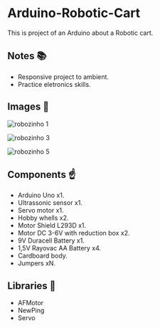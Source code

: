 # Arduino-Robotic-Cart

This is project of an Arduino about a Robotic cart.

## Notes :books:
- Responsive project to ambient.
- Practice eletronics skills.

## Images :robot:
![robozinho 1](https://user-images.githubusercontent.com/52220244/97282113-09a72800-181d-11eb-88bb-599e40bb7581.jpg)

![robozinho 3](https://user-images.githubusercontent.com/52220244/97282118-0b70eb80-181d-11eb-8bc3-195452d3e3ca.jpg)

![robozinho 5](https://user-images.githubusercontent.com/52220244/97282123-0d3aaf00-181d-11eb-8d3b-dd156c83e0bd.jpg)

## Components :point_up:
- Arduino Uno x1.
- Ultrassonic sensor x1.
- Servo motor x1.
- Hobby whells x2.
- Motor Shield L293D x1.
- Motor DC 3-6V with reduction box x2.
- 9V Duracell Battery x1.
- 1,5V Rayovac AA Battery x4.
- Cardboard body.
- Jumpers xN.

## Libraries :bookmark_tabs:
- AFMotor
- NewPing
- Servo